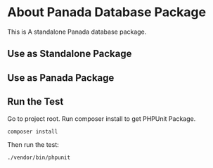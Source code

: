 # About Panada Database Package

This is A standalone Panada database package.

## Use as Standalone Package

## Use as Panada Package

## Run the Test

Go to project root. Run composer install to get PHPUnit Package.

```
composer install
```

Then run the test:

```
./vendor/bin/phpunit
```